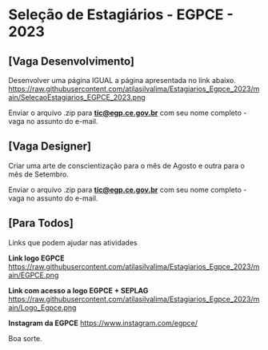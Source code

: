# Seleção de Estagiários - EGPCE - 2023

## [Vaga Desenvolvimento]

Desenvolver uma página IGUAL a página apresentada no link abaixo.
https://raw.githubusercontent.com/atilasilvalima/Estagiarios_Egpce_2023/main/SelecaoEstagiarios_EGPCE_2023.png

Enviar o arquivo .zip para **tic@egp.ce.gov.br** com seu nome completo - vaga no assunto do e-mail.

## [Vaga Designer]

Criar uma arte de conscientização para o mês de Agosto e outra para o mês de Setembro.

Enviar o arquivo .zip para **tic@egp.ce.gov.br** com seu nome completo - vaga no assunto do e-mail.

## [Para Todos]
Links que podem ajudar nas atividades

**Link logo EGPCE**
https://raw.githubusercontent.com/atilasilvalima/Estagiarios_Egpce_2023/main/EGPCE.png

**Link com acesso a logo EGPCE + SEPLAG**
https://raw.githubusercontent.com/atilasilvalima/Estagiarios_Egpce_2023/main/Logo_Egpce.png


**Instagram da EGPCE**
https://www.instagram.com/egpce/

Boa sorte.
